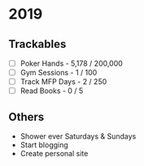 # 2019

## Trackables
* [ ] Poker Hands - 5,178 / 200,000
* [ ] Gym Sessions - 1 / 100
* [ ] Track MFP Days - 2 / 250
* [ ] Read Books - 0 / 5

## Others
* Shower ever Saturdays & Sundays
* Start blogging
* Create personal site
